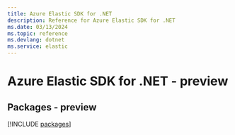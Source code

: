 ```yaml
---
title: Azure Elastic SDK for .NET
description: Reference for Azure Elastic SDK for .NET
ms.date: 03/13/2024
ms.topic: reference
ms.devlang: dotnet
ms.service: elastic
---
```

# Azure Elastic SDK for .NET - preview
## Packages - preview
[!INCLUDE [packages](elastic-index.md)]